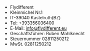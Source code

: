 - Flydifferent
- Kleinmichel Nr.1
- IT-39040 Kastelruth(BZ)
- Tel: +393356036400
- E-Mail: info@flydifferent.eu
- Geschäftsführer: Ruben Mahlknecht
- Steuernummer 02811250212
- MwSt. 02811250212